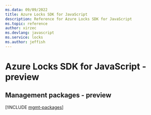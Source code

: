 ```yaml
---
ms.data: 09/09/2022
title: Azure Locks SDK for JavaScript
description: Reference for Azure Locks SDK for JavaScript
ms.topic: reference
author: xirzec
ms.devlang: javascript
ms.service: locks
ms.author: jeffish
---
```

# Azure Locks SDK for JavaScript - preview

## Management packages - preview
[!INCLUDE [mgmt-packages](locks-mgmt-index.md)]